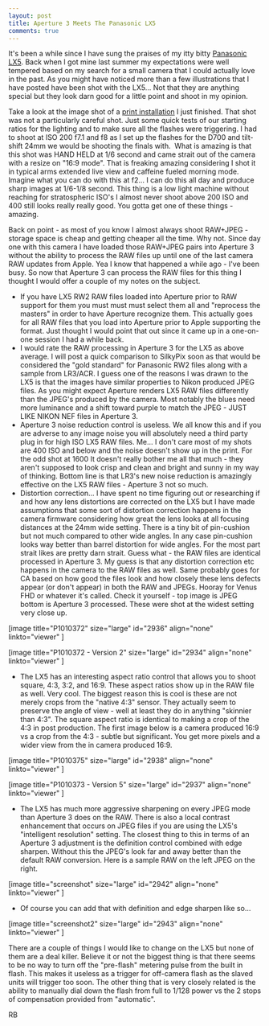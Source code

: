 ```yaml
---
layout: post
title: Aperture 3 Meets The Panasonic LX5
comments: true
---
```

It's been a while since I have sung the praises of my itty bitty <a href="http://www.amazon.com/gp/redirect.html?ie=UTF8&amp;location=http%3A%2F%2Fwww.amazon.com%2Fs%3Fie%3DUTF8%26ref_%3Dnb_sb_ss_i_0_13%26field-keywords%3Dpanasonic%2520lx5%26url%3Dsearch-alias%253Daps%26sprefix%3Dpanasonic%2520lx5&amp;tag=rbde-20&amp;linkCode=ur2&amp;camp=1789&amp;creative=390957">Panasonic LX5</a>. Back when I got mine last summer my expectations were well tempered based on my search for a small camera that I could actually love in the past. As you might have noticed more than a few illustrations that I have posted have been shot with the LX5... Not that they are anything special but they look darn good for a little point and shoot in my opinion.

Take a look at the image shot of a <a href="http://photo.rwboyer.com/2011/04/10/the-giant-print/">print installation</a> I just finished. That shot was not a particularly careful shot. Just some quick tests of our starting ratios for the lighting and to make sure all the flashes were triggering. I had to shoot at ISO 200 f7.1 and f8 as I set up the flashes for the D700 and tilt-shift 24mm we would be shooting the finals with.  What is amazing is that this shot was HAND HELD at 1/6 second and came strait out of the camera with a resize on "16:9 mode". That is freaking amazing considering I shot it in typical arms extended live view and caffeine fueled morning mode. Imagine what you can do with this at f2... I can do this all day and produce sharp images at 1/6-1/8 second. This thing is a low light machine without reaching for stratospheric ISO's I almost never shoot above 200 ISO and 400 still looks really really good. You gotta get one of these things - amazing.

Back on point - as most of you know I almost always shoot RAW+JPEG - storage space is cheap and getting cheaper all the time. Why not. Since day one with this camera I have loaded those RAW+JPEG pairs into Aperture 3 without the ability to process the RAW files up until one of the last camera RAW updates from Apple. Yea I know that happened a while ago - I've been busy. So now that Aperture 3 can process the RAW files for this thing I thought I would offer a couple of my notes on the subject.
<ul>
	<li>If you have LX5 RW2 RAW files loaded into Aperture prior to RAW support for them you must must must select them all and "reprocess the masters" in order to have Aperture recognize them. This actually goes for all RAW files that you load into Aperture prior to Apple supporting the format. Just thought I would point that out since it came up in a one-on-one session I had a while back.</li>
	<li>I would rate the RAW processing in Aperture 3 for the LX5 as above average. I will post a quick comparison to SilkyPix soon as that would be considered the "gold standard" for Panasonic RW2 files along with a sample from LR3/ACR. I guess one of the reasons I was drawn to the LX5 is that the images have similar properties to Nikon produced JPEG files. As you might expect Aperture renders LX5 RAW files differently than the JPEG's produced by the camera. Most notably the blues need more luminance and a shift toward purple to match the JPEG - JUST LIKE NIKON NEF files in Aperture 3.</li>
	<li>Aperture 3 noise reduction control is useless. We all know this and if you are adverse to any image noise you will absolutely need a third party plug in for high ISO LX5 RAW files. Me... I don't care most of my shots are 400 ISO and below and the noise doesn't show up in the print. For the odd shot at 1600 It doesn't really bother me all that much - they aren't supposed to look crisp and clean and bright and sunny in my way of thinking. Bottom line is that LR3's new noise reduction is amazingly effective on the LX5 RAW files - Aperture 3 not so much.</li>
	<li>Distortion correction... I have spent no time figuring out or researching if and how any lens distortions are corrected on the LX5 but I have made assumptions that some sort of distortion correction happens in the camera firmware considering how great the lens looks at all focusing distances at the 24mm wide setting. There is a tiny bit of pin-cushion but not much compared to other wide angles. In any case pin-cushion looks way better than barrel distortion for wide angles. For the most part strait likes are pretty darn strait. Guess what - the RAW files are identical processed in Aperture 3. My guess is that any distortion correction etc happens in the camera to the RAW files as well. Same probably goes for CA based on how good the files look and how closely these lens defects appear (or don't appear) in both the RAW and JPEGs. Hooray for Venus FHD or whatever it's called. Check it yourself - top image is JPEG bottom is Aperture 3 processed. These were shot at the widest setting very close up.</li>
</ul>
[image title="P1010372" size="large" id="2936" align="none" linkto="viewer" ]

[image title="P1010372 - Version 2" size="large" id="2934" align="none" linkto="viewer" ]
<ul>
	<li>The LX5 has an interesting aspect ratio control that allows you to shoot square, 4:3, 3:2, and 16:9. These aspect ratios show up in the RAW file as well. Very cool. The biggest reason this is cool is these are not merely crops from the "native 4:3" sensor. They actually seem to preserve the angle of view - well at least they do in anything "skinnier than 4:3". The square aspect ratio is identical to making a crop of the 4:3 in post production. The first image below is a camera produced 16:9 vs a crop from the 4:3 - subtle but significant. You get more pixels and a wider view from the in camera produced 16:9.</li>
</ul>
[image title="P1010375" size="large" id="2938" align="none" linkto="viewer" ]

[image title="P1010373 - Version 5" size="large" id="2937" align="none" linkto="viewer" ]
<ul>
	<li>The LX5 has much more aggressive sharpening on every JPEG mode than Aperture 3 does on the RAW. There is also a local contrast enhancement that occurs on JPEG files if you are using the LX5's "intelligent resolution" setting. The closest thing to this in terms of an Aperture 3 adjustment is the definition control combined with edge sharpen. Without this the JPEG's look far and away better than the default RAW conversion. Here is a sample RAW on the left JPEG on the right.</li>
</ul>
[image title="screenshot" size="large" id="2942" align="none" linkto="viewer" ]
<ul>
	<li>Of course you can add that with definition and edge sharpen like so...</li>
</ul>
[image title="screenshot2" size="large" id="2943" align="none" linkto="viewer" ]

There are a couple of things I would like to change on the LX5 but none of them are a deal killer. Believe it or not the biggest thing is that there seems to be no way to turn off the "pre-flash" metering pulse from the built in flash. This makes it useless as a trigger for off-camera flash as the slaved units will trigger too soon. The other thing that is very closely related is the ability to manually dial down the flash from full to 1/128 power vs the 2 stops of compensation provided from "automatic".

RB